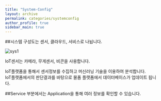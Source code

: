 ```yaml
---
title: "System-Config"
layout: archive
permalink: categories/systemconfig
author_profile: true
sidebar_main: true
---
```


##시스템 구성도는 센서, 클라우드, 서비스로 나뉩니다.  

![sys1](~@source/.vuepress/public/image/sys1.png)

IoT센서는 카메라, 무게센서, 비콘을 사용합니다.  

IoT플랫폼을 통해서 센서정보를 수집하고 머신러닝 기술을 이용하여 분석합니다.  
IoT플랫폼에서의 판단결과를 바탕으로 물품 플랫폼에서 데이터베이스가 업데이트 됩니다.  

##Service 부분에서는 Application을 통해 여러 정보를 확인할 수 있습니다.

